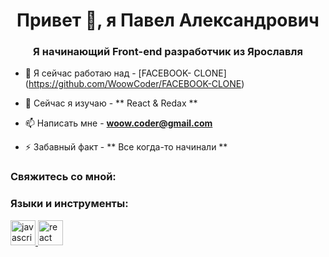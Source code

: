 <h1 align = "center"> Привет 👋, я Павел Александрович </h1>
<h3 align = "center"> Я начинающий Front-end разработчик из Ярославля </h3>

- 🔭 Я сейчас работаю над - [FACEBOOK- CLONE] (https://github.com/WoowCoder/FACEBOOK-CLONE)

- 🌱 Сейчас я изучаю - ** React & Redax **

- 📫 Написать мне - **woow.coder@gmail.com**

- ⚡ Забавный факт - ** Все когда-то начинали **

<h3 align = "left"> Свяжитесь со мной: </h3>
<p align = "left">
</p>

<h3 align = "left"> Языки и инструменты: </h3>
<p align = "left"> <a href="https://developer.mozilla.org/en-US/docs/Web/JavaScript" target="_blank" rel="noreferrer"> <img src = "https : //raw.githubusercontent.com/devicons/devicon/master/icons/javascript/javascript-original.svg "alt =" javascript "width =" 40 "height =" 40 "/> </a> <a href = "https://reactjs.org/" target = "_ blank" rel = "noreferrer"> <img src = "https://raw.githubusercontent.com/devicons/devicon/master/icons/react/react-original- wordmark.svg "alt =" react "width =" 40 "height =" 40 "/> </a> </p>
